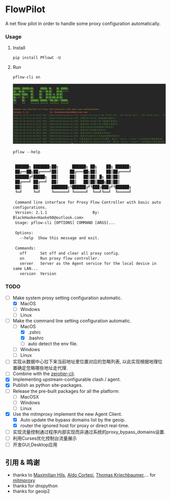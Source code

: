 # FlowPilot

A net flow pilot in order to handle some proxy configuration automatically.

### Usage

1. Install
    ```shell
    pip install PFlowC -U
    ```
2. Run
    ```shell
    pflow-cli on
    ```
   ![](assets/cm_screenshot.png)
    ```shell
    pflow --help
    ```
   ```

    ██████╗ ███████╗██╗      ██████╗ ██╗    ██╗ ██████╗
    ██╔══██╗██╔════╝██║     ██╔═══██╗██║    ██║██╔════╝
    ██████╔╝█████╗  ██║     ██║   ██║██║ █╗ ██║██║
    ██╔═══╝ ██╔══╝  ██║     ██║   ██║██║███╗██║██║
    ██║     ██║     ███████╗╚██████╔╝╚███╔███╔╝╚██████╗
    ╚═╝     ╚═╝     ╚══════╝ ╚═════╝  ╚══╝╚══╝  ╚═════╝

    Command line interface for Proxy Flow Controller with basic auto configurations.
    Version: 2.1.1                    By: BlackHaoke<Haoke98@outlook.com>
    Usage: pflow-cli [OPTIONS] COMMAND [ARGS]...

    Options:
      --help  Show this message and exit.

    Commands:
      off      Set off and clear all proxy config.
      on       Run proxy flow controller.
      server   Server as the Agent service for the local device in same LAN...
      version  Version

   ```

### TODO

* [ ] Make system proxy setting configuration automatic.
    * [x] MacOS
    * [ ] Windows
    * [ ] Linux
* [ ] Make the command line setting configuration automatic.
    * [ ] MacOS
        * [x] .zshrc
        * [x] .bashrc
        * [ ] auto detect the env file.
    * [ ] Windows
    * [ ] Linux
* [ ] 实现从数据中心拉下来当前地址里位置对应的忽略列表, 以此实现根据地理位置确定忽略哪些地址走代理.
* [ ] Combine with the [zerotier-cli](https://github.com/zerotier/ZeroTierOne).
* [x] Implementing upstream-configurable clash / agent.
* [x] Publish as python site-packages.
* [ ] Release the pre-built packages for all the platform:
    * [ ] MacOSX
    * [ ] Windows
    * [ ] Linux
* [x] Use the mitmproxy implement the new Agent Client.
  * [X] Auto update the bypass domains list by the geoip.
  * [x] router the ignored host for proxy or direct real-time.
* [ ] 实现流量控制通过程序内部实现而非通过系统的proxy_bypass_domains设置.
* [ ] 利用Curses优化控制台流量展示
* [ ] 开发GUI,Desktop应用

## 引用 & 鸣谢

* thanks to [
  Maximilian Hils](https://github.com/mhils), [Aldo Cortesi](https://github.com/cortesi), [Thomas Kriechbaumer](https://github.com/Kriechi),...
  for [mitmproxy](https://github.com/mitmproxy/mitmproxy)
* thanks for dnspython
* thanks for geoip2